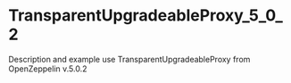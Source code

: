 # TransparentUpgradeableProxy_5_0_2
Description and example use TransparentUpgradeableProxy from OpenZeppelin v.5.0.2
